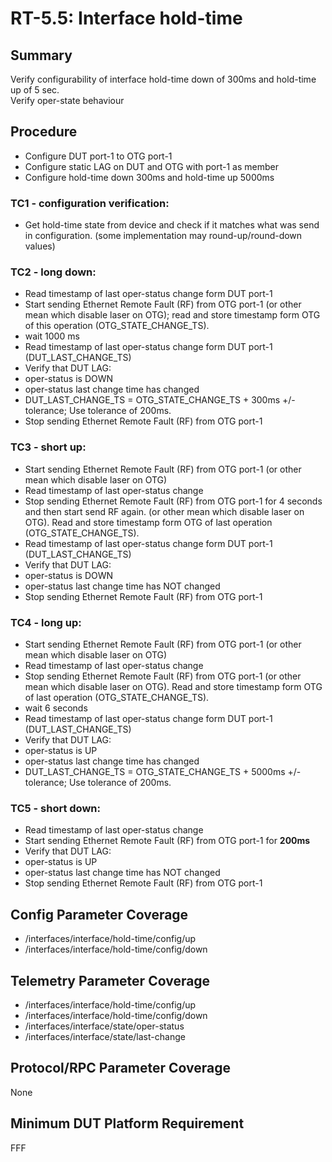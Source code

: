 # RT-5.5: Interface hold-time

## Summary

Verify configurability of interface hold-time down of 300ms  and hold-time up of 5 sec.\
Verify oper-state behaviour

## Procedure
*   Configure DUT port-1 to OTG port-1
*   Configure static LAG on DUT and OTG with port-1 as member
*   Configure hold-time down 300ms and hold-time up 5000ms
### TC1 - configuration verification:
*   Get hold-time state from device and check if it matches what was send in configuration. (some implementation may round-up/round-down values)
### TC2 - long down:
*   Read timestamp of last oper-status change  form DUT port-1 
*   Start sending Ethernet Remote Fault (RF) from OTG port-1 (or other mean which disable laser on OTG); read and store timestamp form OTG of this operation (OTG_STATE_CHANGE_TS).
*   wait 1000 ms
*   Read timestamp of last oper-status change  form DUT port-1 (DUT_LAST_CHANGE_TS)
*   Verify that DUT LAG:
  * oper-status is DOWN
  * oper-status last change time has changed 
  * DUT_LAST_CHANGE_TS = OTG_STATE_CHANGE_TS + 300ms +/- tolerance; Use tolerance of 200ms.
*   Stop sending Ethernet Remote Fault (RF) from OTG port-1 
### TC3 - short up:
*   Start sending Ethernet Remote Fault (RF) from OTG port-1 (or other mean which disable laser on OTG)
*   Read timestamp of last oper-status change   
*   Stop sending Ethernet Remote Fault (RF) from OTG port-1 for 4 seconds and then start send RF again. (or other mean which disable laser on OTG). Read and store timestamp form OTG of last operation (OTG_STATE_CHANGE_TS).
*   Read timestamp of last oper-status change  form DUT port-1 (DUT_LAST_CHANGE_TS)
*   Verify that DUT LAG:
  * oper-status is DOWN
  * oper-status last change time has NOT changed
*   Stop sending Ethernet Remote Fault (RF) from OTG port-1 
### TC4 - long  up:
*   Start sending Ethernet Remote Fault (RF) from OTG port-1 (or other mean which disable laser on OTG)
*   Read timestamp of last oper-status change   
*   Stop sending Ethernet Remote Fault (RF) from OTG port-1 (or other mean which disable laser on OTG). Read and store timestamp form OTG of last operation (OTG_STATE_CHANGE_TS).
*   wait 6 seconds
*   Read timestamp of last oper-status change  form DUT port-1 (DUT_LAST_CHANGE_TS)
*   Verify that DUT LAG:
  * oper-status is UP
  * oper-status last change time has changed
  * DUT_LAST_CHANGE_TS = OTG_STATE_CHANGE_TS + 5000ms +/- tolerance; Use tolerance of 200ms.

### TC5 - short down:
*   Read timestamp of last oper-status change   
*   Start sending Ethernet Remote Fault (RF) from OTG port-1 for **200ms** 
*   Verify that DUT LAG:
  * oper-status is UP
  * oper-status last change time has NOT changed
*   Stop sending Ethernet Remote Fault (RF) from OTG port-1 

## Config Parameter Coverage

*   /interfaces/interface/hold-time/config/up
*   /interfaces/interface/hold-time/config/down

## Telemetry Parameter Coverage

*   /interfaces/interface/hold-time/config/up
*   /interfaces/interface/hold-time/config/down
*   /interfaces/interface/state/oper-status
*   /interfaces/interface/state/last-change

## Protocol/RPC Parameter Coverage

None

## Minimum DUT Platform Requirement

FFF
